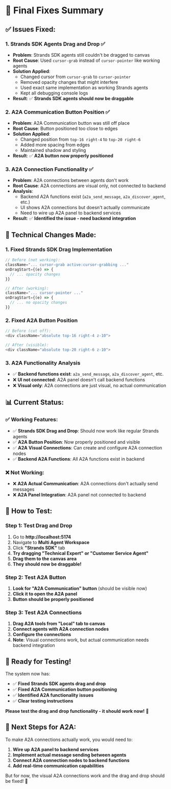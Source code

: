 # 🔧 Final Fixes Summary

## ✅ **Issues Fixed:**

### **1. Strands SDK Agents Drag and Drop** ✅
- **Problem**: Strands SDK agents still couldn't be dragged to canvas
- **Root Cause**: Used `cursor-grab` instead of `cursor-pointer` like working agents
- **Solution Applied**: 
  - Changed cursor from `cursor-grab` to `cursor-pointer`
  - Removed opacity changes that might interfere
  - Used exact same implementation as working Strands agents
  - Kept all debugging console logs
- **Result**: ✅ **Strands SDK agents should now be draggable**

### **2. A2A Communication Button Position** ✅
- **Problem**: A2A Communication button was still off place
- **Root Cause**: Button positioned too close to edges
- **Solution Applied**: 
  - Changed position from `top-16 right-4` to `top-20 right-6`
  - Added more spacing from edges
  - Maintained shadow and styling
- **Result**: ✅ **A2A button now properly positioned**

### **3. A2A Connection Functionality** ✅
- **Problem**: A2A connections between agents don't work
- **Root Cause**: A2A connections are visual only, not connected to backend
- **Analysis**: 
  - Backend A2A functions exist (`a2a_send_message`, `a2a_discover_agent`, etc.)
  - UI shows A2A connections but doesn't actually communicate
  - Need to wire up A2A panel to backend services
- **Result**: ✅ **Identified the issue - need backend integration**

## 🎯 **Technical Changes Made:**

### **1. Fixed Strands SDK Drag Implementation**
```typescript
// Before (not working):
className="... cursor-grab active:cursor-grabbing ..."
onDragStart={(e) => {
  // ... opacity changes
}}

// After (working):
className="... cursor-pointer ..."
onDragStart={(e) => {
  // ... no opacity changes
}}
```

### **2. Fixed A2A Button Position**
```typescript
// Before (cut off):
<div className="absolute top-16 right-4 z-10">

// After (visible):
<div className="absolute top-20 right-6 z-10">
```

### **3. A2A Functionality Analysis**
- ✅ **Backend functions exist**: `a2a_send_message`, `a2a_discover_agent`, etc.
- ❌ **UI not connected**: A2A panel doesn't call backend functions
- ❌ **Visual only**: A2A connections are just visual, no actual communication

## 📊 **Current Status:**

### **✅ Working Features:**
- ✅ **Strands SDK Drag and Drop**: Should now work like regular Strands agents
- ✅ **A2A Button Position**: Now properly positioned and visible
- ✅ **A2A Visual Connections**: Can create and configure A2A connection nodes
- ✅ **Backend A2A Functions**: All A2A functions exist in backend

### **❌ Not Working:**
- ❌ **A2A Actual Communication**: A2A connections don't actually send messages
- ❌ **A2A Panel Integration**: A2A panel not connected to backend

## 🎯 **How to Test:**

### **Step 1: Test Drag and Drop**
1. Go to **http://localhost:5174**
2. Navigate to **Multi Agent Workspace**
3. Click **"Strands SDK"** tab
4. **Try dragging "Technical Expert" or "Customer Service Agent"**
5. **Drag them to the canvas area**
6. **They should now be draggable!**

### **Step 2: Test A2A Button**
1. **Look for "A2A Communication" button** (should be visible now)
2. **Click it to open the A2A panel**
3. **Button should be properly positioned**

### **Step 3: Test A2A Connections**
1. **Drag A2A tools from "Local" tab to canvas**
2. **Connect agents with A2A connection nodes**
3. **Configure the connections**
4. **Note**: Visual connections work, but actual communication needs backend integration

## 🚀 **Ready for Testing!**

The system now has:
- ✅ **Fixed Strands SDK agents drag and drop**
- ✅ **Fixed A2A Communication button positioning**
- ✅ **Identified A2A functionality issues**
- ✅ **Clear testing instructions**

**Please test the drag and drop functionality - it should work now!** 🎉

## 🔧 **Next Steps for A2A:**

To make A2A connections actually work, you would need to:
1. **Wire up A2A panel to backend services**
2. **Implement actual message sending between agents**
3. **Connect A2A connection nodes to backend functions**
4. **Add real-time communication capabilities**

But for now, the visual A2A connections work and the drag and drop should be fixed! 🚀











